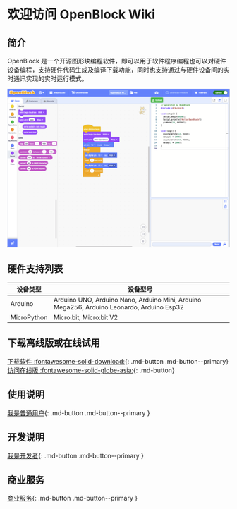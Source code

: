 # 欢迎访问 OpenBlock Wiki

## 简介

OpenBlock 是一个开源图形块编程软件，即可以用于软件程序编程也可以对硬件设备编程，支持硬件代码生成及编译下载功能，同时也支持通过与硬件设备间的实时通讯实现的实时运行模式。

<img src="./assets/illustration.png" alt="openblock"/>

## 硬件支持列表

| 设备类型     | 设备型号                                                                                   |
| ----------- | ----------------------------------------------------------------------------------------- |
| Arduino     | Arduino UNO, Arduino Nano, Arduino Mini, Arduino Mega256, Arduino Leonardo, Arduino Esp32 |
| MicroPython | Micro:bit, Micro:bit V2                                                                   |

## 下载离线版或在线试用

[下载软件 :fontawesome-solid-download:](download-software.md){: .md-button  .md-button--primary} [访问在线版 :fontawesome-solid-globe-asia:](visit-online-version.md){: .md-button}

## 使用说明

[我是普通用户](normal-user/quick-start.md){: .md-button .md-button--primary }

## 开发说明

 [我是开发者](developer/develop-extensions/quick-start.md){: .md-button  .md-button--primary }

## 商业服务

 [商业服务](business-service/introduction.md){: .md-button  .md-button--primary }
 